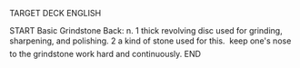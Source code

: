 TARGET DECK
ENGLISH

START
Basic
Grindstone
Back: n. 1 thick revolving disc used for grinding, sharpening, and polishing. 2 a kind of stone used for this.  keep one's nose to the grindstone work hard and continuously.
END
